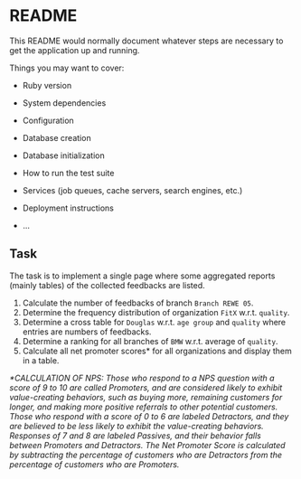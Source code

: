 # README

This README would normally document whatever steps are necessary to get the
application up and running.

Things you may want to cover:

* Ruby version

* System dependencies

* Configuration

* Database creation

* Database initialization

* How to run the test suite

* Services (job queues, cache servers, search engines, etc.)

* Deployment instructions

* ...


## Task

The task is to implement a single page where some aggregated reports (mainly tables) of the collected feedbacks are listed.
1. Calculate the number of feedbacks of branch `Branch REWE 05`.
2. Determine the frequency distribution of organization `FitX` w.r.t. `quality`.
3. Determine a cross table for `Douglas` w.r.t. `age group` and `quality` where entries are numbers of feedbacks.
4. Determine a ranking for all branches of `BMW` w.r.t. average of `quality`.
5. Calculate all net promoter scores* for all organizations and display them in a table.

_*CALCULATION OF NPS: Those who respond to a NPS question with a score of 9 to 10 are called Promoters, and are considered likely to exhibit value-creating behaviors, such as buying more, remaining customers for longer, and making more positive referrals to other potential customers. Those who respond with a score of 0 to 6 are labeled Detractors, and they are believed to be less likely to exhibit the value-creating behaviors. Responses of 7 and 8 are labeled Passives, and their behavior falls between Promoters and Detractors. The Net Promoter Score is calculated by subtracting the percentage of customers who are Detractors from the percentage of customers who are Promoters._
